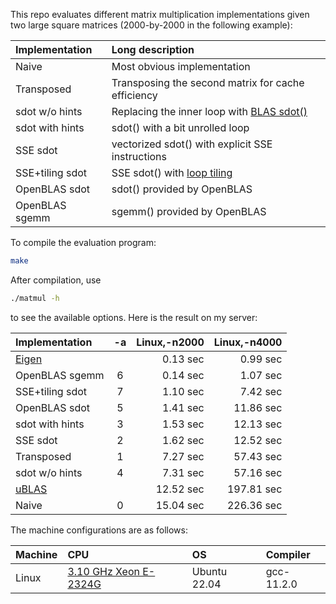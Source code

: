 This repo evaluates different matrix multiplication implementations given two
large square matrices (2000-by-2000 in the following example):

|Implementation |Long description|
|:--------------|:---------------|
|Naive          |Most obvious implementation|
|Transposed     |Transposing the second matrix for cache efficiency|
|sdot w/o hints |Replacing the inner loop with [BLAS sdot()][sdot]|
|sdot with hints|sdot() with a bit unrolled loop|
|SSE sdot       |vectorized sdot() with explicit SSE instructions|
|SSE+tiling sdot|SSE sdot() with [loop tiling][looptile]|
|OpenBLAS sdot  |sdot() provided by OpenBLAS|
|OpenBLAS sgemm |sgemm() provided by OpenBLAS|

To compile the evaluation program:
```sh
make
```
After compilation, use
```sh
./matmul -h
```
to see the available options. Here is the result on my server:

|Implementation |-a |Linux,-n2000|Linux,-n4000|
|:--------------|:-:|-----------:|-----------:|
|[Eigen][eigen] |   |0.13 sec    |   0.99 sec |
|OpenBLAS sgemm | 6 |0.14 sec    |   1.07 sec |
|SSE+tiling sdot| 7 |1.10 sec    |   7.42 sec |
|OpenBLAS sdot  | 5 |1.41 sec    |  11.86 sec |
|sdot with hints| 3 |1.53 sec    |  12.13 sec |
|SSE sdot       | 2 |1.62 sec    |  12.52 sec |
|Transposed     | 1 |7.27 sec    |  57.43 sec |
|sdot w/o hints | 4 |7.31 sec    |  57.16 sec |
|[uBLAS][ublas] |   |12.52 sec   | 197.81 sec |
|Naive          | 0 |15.04 sec   | 226.36 sec |

The machine configurations are as follows:

|Machine|CPU                        |OS         |Compiler  |
|:------|:--------------------------|:----------|:---------|
|Linux  |[3.10 GHz Xeon E-2324G][linuxcpu]       |Ubuntu 22.04   |gcc-11.2.0 |

[oblas]: https://www.openblas.net/
[sdot]: https://www.netlib.org/lapack/lug/node145.html
[linuxcpu]: https://ark.intel.com/content/www/us/en/ark/products/212255/intel-xeon-e2324g-processor-8m-cache-3-10-ghz.html
[looptile]: https://en.wikipedia.org/wiki/Loop_nest_optimization
[ublas]: https://www.boost.org/doc/libs/1_79_0/libs/numeric/ublas/doc/index.html
[eigen]: https://eigen.tuxfamily.org/index.php?title=Main_Page
